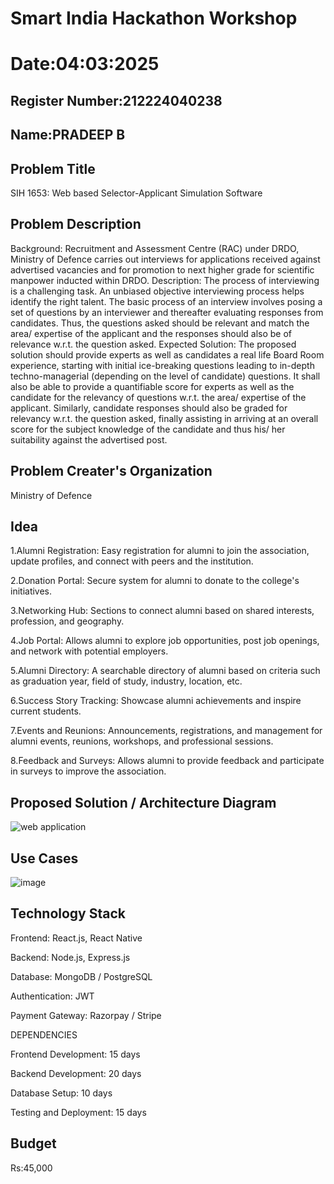 # Smart India Hackathon Workshop
# Date:04:03:2025
## Register Number:212224040238
## Name:PRADEEP B
## Problem Title
SIH 1653: Web based Selector-Applicant Simulation Software
## Problem Description
Background: Recruitment and Assessment Centre (RAC) under DRDO, Ministry of Defence carries out interviews for applications received against advertised vacancies and for promotion to next higher grade for scientific manpower inducted within DRDO. Description: The process of interviewing is a challenging task. An unbiased objective interviewing process helps identify the right talent. The basic process of an interview involves posing a set of questions by an interviewer and thereafter evaluating responses from candidates. Thus, the questions asked should be relevant and match the area/ expertise of the applicant and the responses should also be of relevance w.r.t. the question asked. Expected Solution: The proposed solution should provide experts as well as candidates a real life Board Room experience, starting with initial ice-breaking questions leading to in-depth techno-managerial (depending on the level of candidate) questions. It shall also be able to provide a quantifiable score for experts as well as the candidate for the relevancy of questions w.r.t. the area/ expertise of the applicant. Similarly, candidate responses should also be graded for relevancy w.r.t. the question asked, finally assisting in arriving at an overall score for the subject knowledge of the candidate and thus his/ her suitability against the advertised post.

## Problem Creater's Organization
Ministry of Defence

## Idea
1.Alumni Registration: Easy registration for alumni to join the association, update profiles, and connect with peers and the institution. 

2.Donation Portal: Secure system for alumni to donate to the college's initiatives. 

3.Networking Hub: Sections to connect alumni based on shared interests, profession, and geography. 

4.Job Portal: Allows alumni to explore job opportunities, post job openings, and network with potential employers.

5.Alumni Directory: A searchable directory of alumni based on criteria such as graduation year, field of study, industry, location, etc.

6.Success Story Tracking: Showcase alumni achievements and inspire current students.

7.Events and Reunions: Announcements, registrations, and management for alumni events, reunions, workshops, and professional sessions. 

8.Feedback and Surveys: Allows alumni to provide feedback and participate in surveys to improve the association.

## Proposed Solution / Architecture Diagram
![web application ](https://github.com/user-attachments/assets/e43126f7-a49d-4bc7-a70c-3e551409f1a8)



## Use Cases
![image](https://github.com/user-attachments/assets/88498a38-5a43-4206-b653-0595dc540977)


## Technology Stack
Frontend: React.js, React Native

Backend: Node.js, Express.js

Database: MongoDB / PostgreSQL

Authentication: JWT

Payment Gateway: Razorpay / Stripe

DEPENDENCIES

Frontend Development: 15 days

Backend Development: 20 days

Database Setup: 10 days

Testing and Deployment: 15 days

## Budget
Rs:45,000


